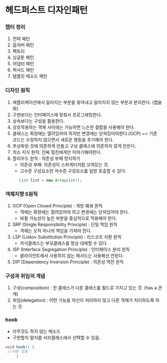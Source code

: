 # 헤드퍼스트 디자인패턴
### 챕터 정리
1. 전략 패턴
2. 옵저버 패턴
3. 팩토리
4. 싱글톤 패턴
5. 어댑터 패턴
6. 퍼사드 패턴
7. 템플릿 메소드 패턴

### 디자인 원칙
1. 애플리케이션에서 달라지는 부분을 찾아내고 달라지지 않는 부분과 분리한다. (캡슐화)
2. 구현보다는 인터페이스에 맞춰서 프로그래밍한다. 
3. 상속보다는 구성을 활용한다.
4. 상호작용하는 객체 사이에는 가능하면 느슨한 결합을 사용해야 한다.
5. 클래스는 확장에는 열려있어야 하지만 변경에는 닫혀있어야한다.(OCP) => 기존 코드는 수정하지 않으면서 새로운 행동을 추가해야 한다.
6. 추상화된 것에 의존하게 만들고 구상 클래스에 의존하지 않게 만든다.
7. 최소 지식 원칙: 진짜 절친에게만 이야기해야한다.
8. 할리우드 원칙 : 의존성 부패 방지하기
   - 의존성 부패: 의존성이 스파게티처럼 꼬여있는 것.
   - 고수준 구성요소만 저수준 구성요소를 일방 호출할 수 있다. 
   ```java
      List list = new ArrayList();
    ```

### 객체지향 5원칙
1. OCP (Open Closed Principle) : 개방 폐쇄 원칙   
   - 객체는 확장에는 열려있어야 하고 변경에는 닫혀있어야 한다.
   - 바뀔 가능성이 높은 부분을 중심적으로 적용해야 한다.
2. SRP (Single Responsibility Principle) : 단일 책임 원칙
   - 객체는 오직 하나의 책임을 가져야 한다.
3. LSP (Liskov Substitution Principle) : 리스코프 치환 원칙
   - 자식클래스는 부모클래스를 항상 대체할 수 있다.
4. ISP (Interface Segregation Principle) : 인터페이스 분리 원칙
   - 클라이언트에서 사용하지 않는 메서드는 사용해선 안된다.
5. DIP (Dependency Inversion Principle) : 의존성 역전 원칙

### 구성과 위임의 개념
1. 구성(composition) : 한 클래스가 다른 클래스를 필드로 가지고 있는 것. (has a 관계)
2. 위임(delegation) : 어떤 기능을 자신이 처리하지 않고 다른 객체가 처리하도록 하는 것.

### hook 
   - 아무것도 하지 않는 메소드 
   - 구현할지 말지를 서브클래스에서 선택할 수 있음.
   ```java
   void hook() {
    //내용 없음
        }
```
